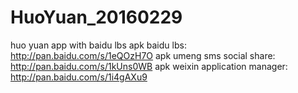 # HuoYuan_20160229
huo yuan app with baidu lbs
apk baidu lbs: http://pan.baidu.com/s/1eQOzH7O
apk umeng sms social share: http://pan.baidu.com/s/1kUns0WB
apk weixin application manager: http://pan.baidu.com/s/1i4gAXu9
